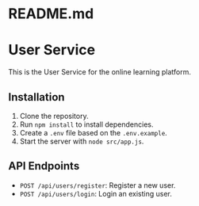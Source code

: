 # README.md
# User Service

This is the User Service for the online learning platform.

## Installation
1. Clone the repository.
2. Run `npm install` to install dependencies.
3. Create a `.env` file based on the `.env.example`.
4. Start the server with `node src/app.js`.

## API Endpoints
- `POST /api/users/register`: Register a new user.
- `POST /api/users/login`: Login an existing user.